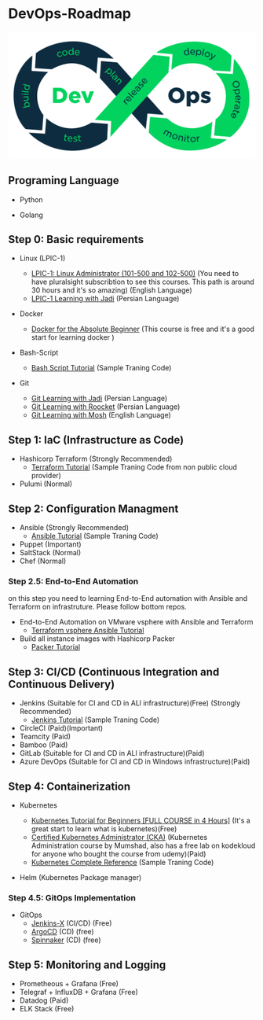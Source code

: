# DevOps-Roadmap

<p align="center">
 <img alt="DevOps Logo" src="image/DevOps.png">
</p>

## Programing Language
- Python

- Golang

## Step 0: Basic requirements
- Linux (LPIC-1)
    - [LPIC-1: Linux Administrator (101-500 and 102-500)](https://app.pluralsight.com/paths/certificate/lpic-one) (You need to have pluralsight subscribtion to see this courses. This path is around 30 hours and it's so amazing) (English Language)
    - [LPIC-1 Learning with Jadi](https://www.aparat.com/v/vw7Gl?playlist=207575) (Persian Language)

- Docker
    - [Docker for the Absolute Beginner](https://kodekloud.com/courses/docker-for-the-absolute-beginner/) (This course is free and it's a good start for learning docker )

- Bash-Script
    - [Bash Script Tutorial](https://github.com/ahmadalibagheri/bash-script-tutorial) (Sample Traning Code)

- Git
    - [Git Learning with Jadi](https://faradars.org/courses/fvgit9609-git-github-gitlab) (Persian Language)
    - [Git Learning with Roocket](https://roocket.ir/series/learn-git-and-github) (Persian Language)  
    - [Git Learning with Mosh](https://codewithmosh.com/p/the-ultimate-git-course) (English Language) 

## Step 1: IaC (Infrastructure as Code)
- Hashicorp Terraform (Strongly Recommended)
    - [Terraform Tutorial](https://github.com/ahmadalibagheri/terraform-tutorial) (Sample Traning Code from non public cloud provider)
- Pulumi (Normal)

## Step 2: Configuration Managment
- Ansible (Strongly Recommended)
    - [Ansible Tutorial](https://github.com/ahmadalibagheri/Ansible-tutorial) (Sample Traning Code)
- Puppet (Important)
- SaltStack (Normal)
- Chef (Normal)

### Step 2.5: End-to-End Automation
on this step you need to learning End-to-End automation with Ansible and Terraform on infrastruture. Please follow bottom repos.
- End-to-End Automation on VMware vsphere with Ansible and Terraform
    - [Terraform vsphere Ansible Tutorial](https://github.com/ahmadalibagheri/terraform-vsphere-ansible) 
- Build all instance images with Hashicorp Packer
    - [Packer Tutorial](https://github.com/ahmadalibagheri/packer-tutorial)

## Step 3: CI/CD (Continuous Integration and Continuous Delivery)
- Jenkins (Suitable for CI and CD in ALl infrastructure)(Free) (Strongly Recommended)
    - [Jenkins Tutorial](https://github.com/ahmadalibagheri/jenkins-tutorial) (Sample Traning Code)
- CircleCI (Paid)(Important)
- Teamcity (Paid)
- Bamboo (Paid)
- GitLab (Suitable for CI and CD in ALl infrastructure)(Paid)
- Azure DevOps (Suitable for CI and CD in Windows infrastructure)(Paid)

## Step 4: Containerization
- Kubernetes
    - [Kubernetes Tutorial for Beginners [FULL COURSE in 4 Hours]](https://www.youtube.com/watch?v=X48VuDVv0do) (It's a great start to learn what is kubernetes)(Free)
    - [Certified Kubernetes Administrator (CKA)](https://www.udemy.com/course/certified-kubernetes-administrator-with-practice-tests/) (Kubernetes Administration course by Mumshad, also has a free lab on kodekloud for anyone who bought the course from udemy)(Paid)
    - [Kubernetes Complete Reference](https://github.com/ahmadalibagheri/kubernetes-complete-reference) (Sample Traning Code)

- Helm (Kubernetes Package manager)

### Step 4.5: GitOps Implementation
- GitOps
    - [Jenkins-X](https://jenkins-x.io/) (CI/CD) (Free)
    - [ArgoCD](https://argo-cd.readthedocs.io/en/stable/) (CD) (free)
    - [Spinnaker](https://spinnaker.io/) (CD) (free)

## Step 5: Monitoring and Logging
- Prometheous + Grafana (Free)
- Telegraf + InfluxDB + Grafana (Free)
- Datadog (Paid)
- ELK Stack (Free)
